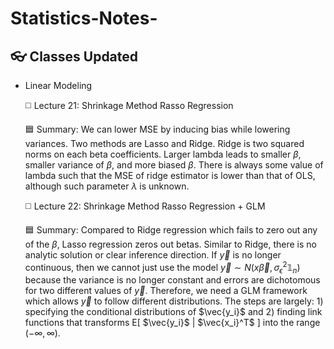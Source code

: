 # Statistics-Notes-

## 👓 Classes Updated 
- Linear Modeling

  ◻️ Lecture 21: Shrinkage Method Rasso Regression
  
    🟦 Summary: We can lower MSE by inducing bias while lowering variances. Two methods are Lasso and Ridge. Ridge is two squared norms on each beta coefficients. Larger lambda leads to smaller $\beta$, smaller variance of $\beta$, and more biased $\beta$. There is always some value of lambda such that the MSE of ridge estimator is lower than that of OLS, although such parameter $\lambda$ is unknown.
    
  ◻️ Lecture 22: Shrinkage Method Rasso Regression + GLM
  
    🟦 Summary: Compared to Ridge regression which fails to zero out any of the $\beta$, Lasso regression zeros out betas. Similar to Ridge, there is no analytic solution or clear inference direction. If $\vec{y}$ is no longer continuous, then we cannot just use the model $\vec{y} \sim N(x\vec{\beta}, \sigma_\epsilon^2\mathbb{1}_n)$ because the variance is no longer constant and errors are dichotomous for two different values of $\vec{y}$. Therefore, we need a GLM framework which allows $\vec{y}$ to follow different distributions. The steps are largely: 1) specifying the conditional distributions of $\vec{y_i}$ and 2) finding link functions that transforms E[ $\vec{y_i}$ | $\vec{x_i}^T$ ] into the range $(-\infty,\infty)$.
